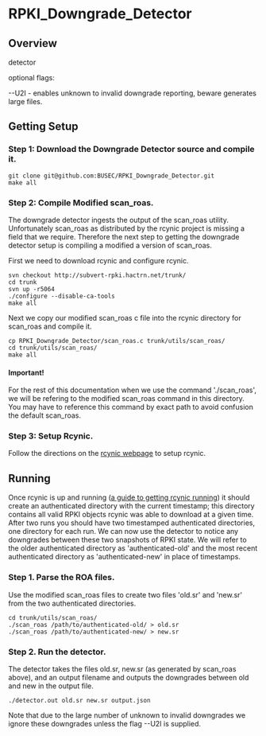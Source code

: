 # RPKI_Downgrade_Detector


## Overview

detector <old file> <new file> <outputfile>

optional flags:

--U2I - enables unknown to invalid downgrade reporting, beware generates large files.




## Getting Setup


### Step 1: Download the Downgrade Detector source and compile it.

```
git clone git@github.com:BUSEC/RPKI_Downgrade_Detector.git
make all
```


### Step 2: Compile Modified scan_roas.

The downgrade detector ingests the output of the scan_roas utility. Unfortunately scan_roas as distributed by the rcynic project is missing a field that we require. Therefore the next step to getting the downgrade detector setup is compiling a modified a version of scan_roas. 

First we need to download rcynic and configure rcynic.

```
svn checkout http://subvert-rpki.hactrn.net/trunk/
cd trunk
svn up -r5064
./configure --disable-ca-tools
make all
```

Next we copy our modified scan_roas c file into the rcynic directory for scan_roas and compile it.

```
cp RPKI_Downgrade_Detector/scan_roas.c trunk/utils/scan_roas/
cd trunk/utils/scan_roas/
make all
```

#### Important! 
For the rest of this documentation when we use the command './scan_roas', we will be refering to the modified scan_roas command in this directory. You may have to reference this command by exact path to avoid confusion the default scan_roas.

### Step 3: Setup Rcynic.

Follow the directions on the [rcynic webpage](http://rpki.net/wiki/doc/RPKI/Installation) to setup rcynic.

Running
---------

Once rcynic is up and running ([a guide to getting rcynic running](http://rpki.net/wiki/doc/RPKI/RP/rcynic)) it should create an authenticated directory with the current timestamp; this directory contains all valid RPKI objects rcynic was able to download at a given time. 
After two runs you should have two timestamped authenticated directories, one directory for each run. 
We can now use the detector to notice any downgrades between these two snapshots of RPKI state.
We will refer to the older authenticated directory as 'authenticated-old' and the most recent authenticated directory as 'authenticated-new' in place of timestamps.

### Step 1. Parse the ROA files.

Use the modified scan_roas files to create two files 'old.sr' and 'new.sr' from the two authenticated directories.

```
cd trunk/utils/scan_roas/
./scan_roas /path/to/authenticated-old/ > old.sr
./scan_roas /path/to/authenticated-new/ > new.sr
```

### Step 2. Run the detector.

The detector takes the files old.sr, new.sr (as generated by scan_roas above), and an output filename and outputs the downgrades between old and new in the output file.

```
./detector.out old.sr new.sr output.json
```

Note that due to the large number of unknown to invalid downgrades we ignore these downgrades unless the flag --U2I is supplied.



